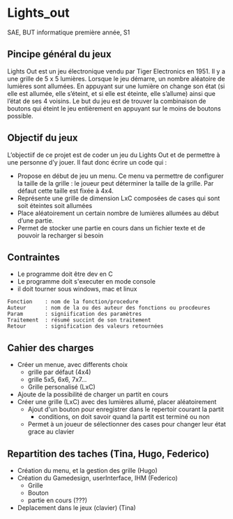 # Lights_out
SAE, BUT informatique première année, S1

## Pincipe général du jeux
Lights Out est un jeu électronique vendu par Tiger Electronics en 1951. Il y a une grille de 5 x 5
lumières. Lorsque le jeu démarre, un nombre aléatoire de lumières sont allumées. En appuyant
sur une lumière on change son état (si elle est allumée, elle s’éteint, et si elle est éteinte, elle
s’allume) ainsi que l’état de ses 4 voisins. Le but du jeu est de trouver la combinaison de boutons
qui éteint le jeu entièrement en appuyant sur le moins de boutons possible.

## Objectif du jeux

L’objectiif de ce projet est de coder un jeu du Lights Out et de permettre à une personne d’y
jouer. Il faut donc écrire un code qui :

- Propose en début de jeu un menu. Ce menu va permettre de configurer la taille de la
grille : le joueur peut déterminer la taille de la grille. Par défaut cette taille est fixée à
4x4.
- Représente une grille de dimension LxC composées de cases qui sont soit éteintes soit
allumées
-  Place aléatoirement un certain nombre de lumières allumées au début d’une partie. 
- Permet de stocker une partie en cours dans un fichier texte et de pouvoir la recharger
si besoin

## Contraintes
 - Le programme doit être dev en C
 - Le programme doit s'executer en mode console
 - il doit tourner sous windows, mac et linux

````
Fonction    : nom de la fonction/procedure
Auteur      : nom de la ou des auteur des fonctions ou procdeures
Param       : signiification des paramètres
Traitement  : résumé succint de son traitement
Retour      : signification des valeurs retournées
````

## Cahier des charges
- Créer un menue, avec differents choix
    - grille par défaut (4x4)
    - grille 5x5, 6x6, 7x7...
    - Grille personalisé (LxC)
- Ajoute de la possibilité de charger un partit en cours
- Créer une grille (LxC) avec des lumières allumé, placer aléatoirement
    - Ajout d'un bouton pour enregistrer dans le repertoir courant la partit
        - conditions, on doit savoir quand la partit est terminé ou non
    - Permet à un joueur de sélectionner des cases pour changer leur état grace au clavier

## Repartition des taches (Tina, Hugo, Federico)
- Création du menu, et la gestion des grille (Hugo)
- Création du Gamedesign, userInterface, IHM (Federico)
    - Grille
    - Bouton 
    - partie en cours (???)
- Deplacement dans le jeux (clavier) (Tina)



